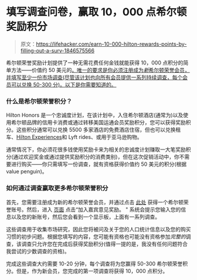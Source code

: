 # 填写调查问卷，赢取 10，000 点希尔顿奖励积分

> 原文：<https://lifehacker.com/earn-10-000-hilton-rewards-points-by-filling-out-a-surv-1846575566>

希尔顿荣誉奖励计划提供了一种无需花费任何金钱就能获得 10，000 点积分的简单方法——价值约 50 美元的[。唯一的要求是你必须注册成为*新*希尔顿荣誉会员，并填写至少一份市场调查(尽管该计划也向所有会员提供一系列持续调查，每个会员可以兑换 50-300 分)。以下是你需要知道的。](https://www.valuepenguin.com/travel/hilton-hhonors-rewards-program) 



### 什么是希尔顿荣誉积分？

Hilton Honors 是一个忠诚度计划，在该计划中，入住希尔顿酒店(通常为)以及使用希尔顿品牌的信用卡消费或通过转移美国运通会员奖励积分，您可以获得奖励积分。这些积分通常可以兑换 5500 多家酒店的免费酒店住宿，但也可以兑换租车、[Hilton Experiences](https://experiences.hiltonhonors.com/iSynApp/showHomePage.action?sid=1101241&isynsharedsession=6A9ZpI845Hq43gnO9fpQPNSkF6vvAz4rMnZvgd3Srbs)和 Lyft rides、或用于亚马逊购物。

通常情况下，你必须花很多钱使用奖励卡来为相关的忠诚度计划赚取一大笔奖励积分(通过欢迎奖金或通过提供奖励积分的消费类别)，但在这次促销活动中，你不需要进行购买——你只需填写一份调查，就有资格获得价值约 50 美元的积分(根据 value penguin)。

### **如何通过调查赢取更多希尔顿荣誉积分**

首先，您需要注册成为新的希尔顿荣誉会员，并通过点击 [此处](https://www.hilton.com/en/hilton-honors/) 获得一个希尔顿荣誉账号。然后，进入 [页面](https://hiltonhonors3.hilton.com/en/earn-use-points/more-ways-earn/guest-opinion-rewards/index.html) 点击“加入嘉宾意见奖励。 " 系统会提示您输入您的信息以及您的新账号，然后您会看到一个显示板，上面有一系列调查。

这些调查用于收集市场研究，因此您将被问及关于您的人口统计信息以及您的购买习惯的初步问题。根据您填写的内容，您可能有资格也可能没有资格参加*完整的*调查，该调查只允许您在完成后获得奖励积分(值得一提的是，我没有任何问题符合我尝试的少数调查的资格)。

完成这些调查大约需要 10-20 分钟，每个调查将为您赢得 50-300 希尔顿荣誉积分。但是，作为新会员，您完成的第一项调查将获得 10，000 点积分。